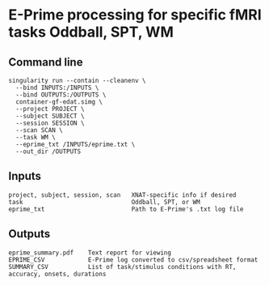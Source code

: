# E-Prime processing for specific fMRI tasks Oddball, SPT, WM

## Command line
```
singularity run --contain --cleanenv \
  --bind INPUTS:/INPUTS \
  --bind OUTPUTS:/OUTPUTS \
  container-gf-edat.simg \
  --project PROJECT \
  --subject SUBJECT \
  --session SESSION \
  --scan SCAN \
  --task WM \
  --eprime_txt /INPUTS/eprime.txt \
  --out_dir /OUTPUTS
```

## Inputs
```
project, subject, session, scan   XNAT-specific info if desired
task                              Oddball, SPT, or WM
eprime_txt                        Path to E-Prime's .txt log file
```

## Outputs
```
eprime_summary.pdf    Text report for viewing
EPRIME_CSV            E-Prime log converted to csv/spreadsheet format
SUMMARY_CSV           List of task/stimulus conditions with RT, accuracy, onsets, durations
```
